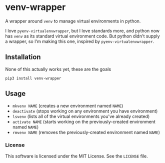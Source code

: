 # venv-wrapper

A wrapper around `venv` to manage virtual environments in python.

I love `pyenv-virtualenvwrapper`, but I love standards more, and python now has
`venv` as its standard virtual environment code. But python didn't supply a
wrapper, so I'm making this one, inspired by `pyenv-virtualenvwrapper`.

## Installation

None of this actually works yet, these are the goals

`pip3 install venv-wrapper`

## Usage

* `mkvenv NAME` (creates a new environment named `NAME`)
* `deactivate` (stops working on any environment you have environment)
* `lsvenv` (lists all of the virtual environments you've already created)
* `activate NAME` (starts working on the previously-created environment named `NAME`)
* `rmvenv NAME` (removes the previously-created environment named `NAME`)

### License

This software is licensed under the MIT License. See the `LICENSE` file.
